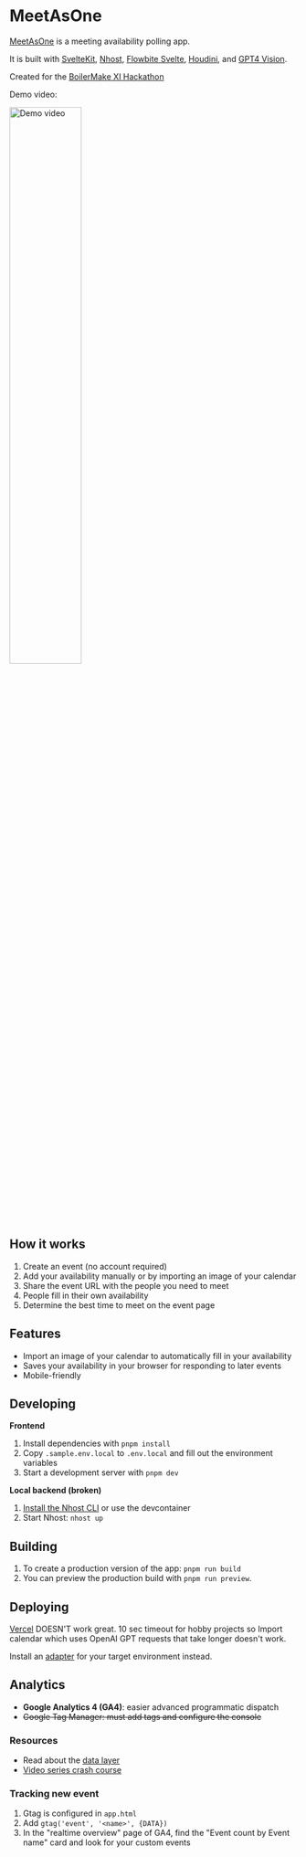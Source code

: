 # MeetAsOne

[MeetAsOne](https://www.meetas.one) is a meeting availability polling app.

It is built with [SvelteKit](https://kit.svelte.dev/), [Nhost](https://nhost.io/), [Flowbite Svelte](https://flowbite-svelte.com), [Houdini](https://houdinigraphql.com), and [GPT4 Vision](https://platform.openai.com/docs/guides/vision).

Created for the [BoilerMake XI Hackathon](https://devpost.com/software/meetasone)

Demo video:

[<img src="https://github.com/MeetAsOne/MeetAsOne/assets/53224922/13b24815-08c7-4208-8a69-8fa653af2ffa" width="50%" alt="Demo video" />](https://www.youtube.com/watch?v=24_jrbWBxLQ)

## How it works

1. Create an event (no account required)
2. Add your availability manually or by importing an image of your calendar
3. Share the event URL with the people you need to meet 
4. People fill in their own availability
5. Determine the best time to meet on the event page

## Features

* Import an image of your calendar to automatically fill in your availability
* Saves your availability in your browser for responding to later events
* Mobile-friendly

## Developing

**Frontend**
1. Install dependencies with `pnpm install`
2. Copy `.sample.env.local` to `.env.local` and fill out the environment variables
3. Start a development server with `pnpm dev`

**Local backend (broken)**
1. [Install the Nhost CLI](https://docs.nhost.io/development/cli/getting-started) or use the devcontainer
2. Start Nhost: `nhost up`

## Building

1. To create a production version of the app: `pnpm run build`
2. You can preview the production build with `pnpm run preview`.

## Deploying

[Vercel](https://vercel.com) DOESN'T work great. 10 sec timeout for hobby projects so Import calendar which uses OpenAI GPT requests that take longer doesn't work. 

Install an [adapter](https://kit.svelte.dev/docs/adapters) for your target environment instead.

## Analytics
- **Google Analytics 4 (GA4)**: easier advanced programmatic dispatch
- ~~Google Tag Manager: must add tags and configure the console~~

### Resources
- Read about the [data layer](https://developers.google.com/tag-platform/tag-manager/datalayer)
- [Video series crash course](https://www.youtube.com/watch?v=QmEOPuJr05w&list=PLI5YfMzCfRtZ4bHJJDl_IJejxMwZFiBwz&index=7)

### Tracking new event
1. Gtag is configured in `app.html`
2. Add `gtag('event', '<name>', {DATA})`
3. In the "realtime overview" page of GA4, find the "Event count
   by Event name" card and look for your custom events
